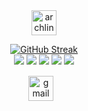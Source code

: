 <div align="center">
   <a href="https://archlinux.org/" target="_blank">
        <img src="https://www.vectorlogo.zone/logos/archlinux/archlinux-icon.svg" alt="archlinux" width="40" height="40"/> 
    </a>
</div>
<div align="center">	
 
[![GitHub Streak](https://streak-stats.demolab.com?user=QuantumQ9&theme=shadow-green&border_radius=13.9&date_format=M%20j%5B%2C%20Y%5D)](https://git.io/streak-stats)  
 ![](http://github-profile-summary-cards.vercel.app/api/cards/repos-per-language?username=QuantumQ9&theme=tokyonight)
 ![](http://github-profile-summary-cards.vercel.app/api/cards/most-commit-language?username=QuantumQ9&theme=tokyonight)
 ![](http://github-profile-summary-cards.vercel.app/api/cards/stats?username=QuantumQ9&theme=tokyonight)
 ![](http://github-profile-summary-cards.vercel.app/api/cards/productive-time?username=QuantumQ9&theme=tokyonight&utcOffset=8)
![](https://quotes-github-readme.vercel.app/api?type=horizontal&theme=shadow-green&border_radius=13)
  
  <div class="footer" align="center" style="margin:15px;">
    <a href="mailto:muriithidennis340@gmail.com" target="_blank">
        <img style="margin:0 10px 10px 0;" src="https://user-images.githubusercontent.com/78341798/194531383-ddb2b774-5bb9-491c-b601-4a4a7d9792fb.svg" alt="gmail" width="40px"/>
    </a>
    
</div>

  



